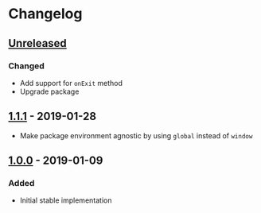 # Changelog

## [Unreleased][]

### Changed

-   Add support for `onExit` method
-   Upgrade package

## [1.1.1][] - 2019-01-28

-   Make package environment agnostic by using `global` instead of `window`

## [1.0.0][] - 2019-01-09

### Added

-   Initial stable implementation

<!-- prettier-ignore-start -->

[unreleased]: https://github.com/niksy/element-within-viewport/compare/v1.1.1...HEAD
[1.1.1]: https://github.com/niksy/element-within-viewport/compare/v1.0.0...v1.1.1
[1.0.0]: https://github.com/niksy/element-within-viewport/tree/v1.0.0

<!-- prettier-ignore-end -->
